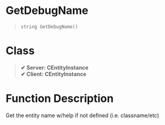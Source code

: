 # GetDebugName
> `string GetDebugName()`
# Class
> __✔ Server: CEntityInstance__  
> __✔ Client: CEntityInstance__  
# Function Description
Get the entity name w/help if not defined (i.e. classname/etc)
